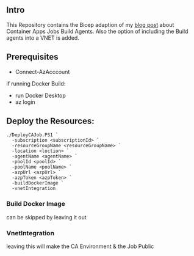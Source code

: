 ## Intro
This Repository contains the Bicep adaption of my [blog post](https://dev.to/florianlutz/use-container-app-jobs-for-scaling-devops-build-agents-7j6) about Container Apps Jobs Build Agents. Also the option of including the Build agents into a VNET is added.
## Prerequisites
- Connect-AzAcccount

if running Docker Build:
- run Docker Desktop
- az login

## Deploy the Resources:
```
./DeployCAJob.PS1 `
  -subscription <subscriptionId> `
  -resourceGroupName <resourceGroupName> `
  -location <loction> `
  -agentName <agentName> `
  -poolId <poolId> `
  -poolName <poolName> `
  -azpUrl <azpUrl> `
  -azpToken <azpToken> `
  -buildDockerImage `
  -vnetIntegration
  ```

  ### Build Docker Image
  can be skipped by leaving it out

  ### VnetIntegration
  leaving this will make the CA Environment & the Job Public
